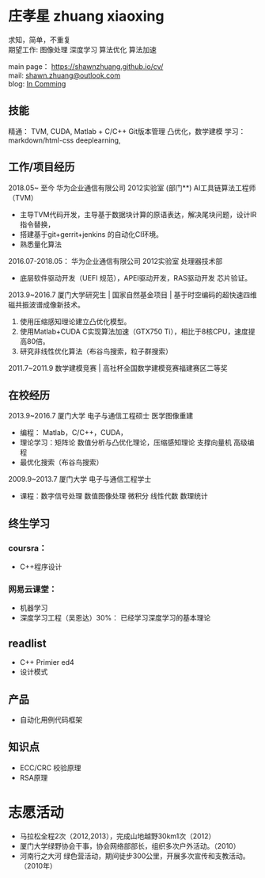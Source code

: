 <!-- source  -->
[mail]: mailto:shawn.zhuang@outlook.com
[blog]: about:blank
[mainpage]: https://shawnzhuang.github.io/cv/

<!-- main page -->
# 庄孝星 zhuang xiaoxing
求知，简单，不重复  
期望工作: 图像处理 深度学习 算法优化 算法加速

main page： https://shawnzhuang.github.io/cv/  
mail: [shawn.zhuang@outlook.com][mail]  
blog: [In Comming ][blog]  


## 技能
精通： TVM, CUDA, Matlab + C/C++  Git版本管理 
      凸优化，数学建模
学习： markdown/html-css deeplearning, 
      
## 工作/项目经历
2018.05~ 至今 华为企业通信有限公司 2012实验室 (部门**) AI工具链算法工程师（TVM）
* 主导TVM代码开发，主导基于数据块计算的原语表达，解决尾块问题，设计IR指令替换，
* 搭建基于git+gerrit+jenkins 的自动化CI环境。
* 熟悉量化算法

2016.07-2018.05： 华为企业通信有限公司 2012实验室 处理器技术部 
* 底层软件驱动开发（UEFI 规范），APEI驱动开发，RAS驱动开发 芯片验证。

2013.9~2016.7 厦门大学研究生 | 国家自然基金项目 | 基于时空编码的超快速四维磁共振波谱成像新技术。
1. 使用压缩感知理论建立凸优化模型。
2. 使用Matlab+CUDA C实现算法加速（GTX750 Ti），相比于8核CPU，速度提高80倍。
3. 研究非线性优化算法（布谷鸟搜索，粒子群搜索） 

2011.7~2011.9 数学建模竞赛 | 高社杯全国数学建模竞赛福建赛区二等奖       

## 在校经历
2013.9~2016.7 厦门大学 电子与通信工程硕士 医学图像重建            
* 编程： Matlab，C/C++，CUDA， 
* 理论学习：矩阵论 数值分析与凸优化理论，压缩感知理论  支撑向量机  高级编程
* 最优化搜索（布谷鸟搜索）

2009.9~2013.7 厦门大学 电子与通信工程学士 
* 课程：数字信号处理 数值图像处理 微积分 线性代数 数理统计 

## 终生学习
### coursra：
*  C++程序设计

### 网易云课堂：
* 机器学习
* 深度学习工程（吴恩达）30%： 已经学习深度学习的基本理论

## readlist
* C++ Primier ed4
* 设计模式
## 产品
* 自动化用例代码框架
## 知识点
* ECC/CRC 校验原理
* RSA原理


# 志愿活动
* 马拉松全程2次（2012,2013），完成山地越野30km1次（2012）
* 厦门大学绿野协会干事，协会网络部部长，组织多次户外活动。（2010）  
* 河南行之大河 绿色营活动，期间徒步300公里，开展多次宣传和支教活动。（2010年）
